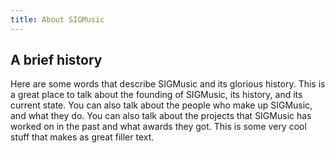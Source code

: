 ```yaml
---
title: About SIGMusic
---
```


## A brief history

Here are some words that describe SIGMusic and its glorious history. This is a great place to talk about the founding of SIGMusic, its history, and its current state. You can also talk about the people who make up SIGMusic, and what they do. You can also talk about the projects that SIGMusic has worked on in the past and what awards they got. This is some very cool stuff that makes as great filler text.
